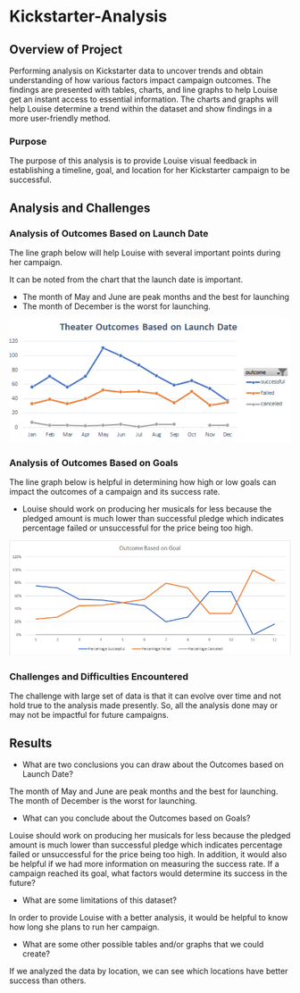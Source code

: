 # Kickstarter-Analysis

## Overview of Project

Performing analysis on Kickstarter data to uncover trends and obtain understanding of how various factors impact campaign outcomes. The findings are presented with tables, charts, and line graphs to help Louise get an instant access to essential information. The charts and graphs will help Louise determine a trend within the dataset and show findings in a more user-friendly method. 

### Purpose

The purpose of this analysis is to provide Louise visual feedback in establishing a timeline, goal, and location for her Kickstarter campaign to be successful. 

## Analysis and Challenges

### Analysis of Outcomes Based on Launch Date

The line graph below will help Louise with several important points during her campaign. 

It can be noted from the chart that the launch date is important.
-	The month of May and June are peak months and the best for launching
-	The month of December is the worst for launching. 

![](Theater_Outcomes_vs_Launch.png)

### Analysis of Outcomes Based on Goals

The line graph below is helpful in determining how high or low goals can impact the outcomes of a campaign and its success rate. 

-	Louise should work on producing her musicals for less because the pledged amount is much lower than successful pledge which indicates percentage failed or unsuccessful for the price being too high. 

![](Outcomes_vs_Goals.png)

### Challenges and Difficulties Encountered

The challenge with large set of data is that it can evolve over time and not hold true to the analysis made presently. So, all the analysis done may or may not be impactful for future campaigns. 

## Results

- What are two conclusions you can draw about the Outcomes based on Launch Date?

The month of May and June are peak months and the best for launching.
The month of December is the worst for launching. 


- What can you conclude about the Outcomes based on Goals?

Louise should work on producing her musicals for less because the pledged amount is much lower than successful pledge which indicates percentage failed or unsuccessful for the price being too high. In addition, it would also be helpful if we had more information on measuring the success rate. If a campaign reached its goal, what factors would determine its success in the future? 

- What are some limitations of this dataset?

In order to provide Louise with a better analysis, it would be helpful to know how long she plans to run her campaign. 

- What are some other possible tables and/or graphs that we could create?

If we analyzed the data by location, we can see which locations have better success than others. 
